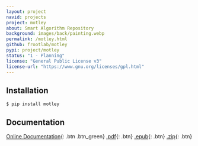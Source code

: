 ```yaml
---
layout: project
navid: projects
project: motley
about: Smart Algorithm Repository
background: images/back/painting.webp
permalink: /motley.html
github: frootlab/motley
pypi: project/motley
status: "1 - Planning"
license: "General Public License v3"
license-url: "https://www.gnu.org/licenses/gpl.html"
---
```


## Installation
```shell
$ pip install motley
```

## Documentation
[Online Documentation](http://docs.frootlab.org/projects/motley){: .btn .btn_green}
[.pdf](https://readthedocs.org/projects/motley/downloads/pdf/latest/){: .btn}
[.epub](https://readthedocs.org/projects/motley/downloads/epub/latest/){: .btn}
[.zip](https://readthedocs.org/projects/motley/downloads/htmlzip/latest/){: .btn}
